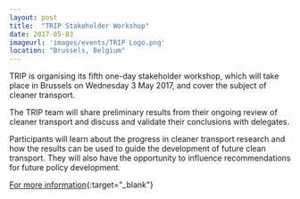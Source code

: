 ```yaml
---
layout: post
title:  "TRIP Stakeholder Workshop"
date: 2017-05-03
imageurl: 'images/events/TRIP Logo.png'
location: "Brussels, Belgium"
---
```

TRIP is organising its fifth one-day stakeholder workshop, which will take place in Brussels on Wednesday 3 May 2017, and cover the subject of cleaner transport.

The TRIP team will share preliminary results from their ongoing review of cleaner transport and discuss and validate their conclusions with delegates.

Participants will learn about the progress in cleaner transport research and how the results can be used to guide the development of future clean transport. They will also have the opportunity to influence recommendations for future policy development.

[For more information](http://www.transport-research.info/news/cleaner-transport-stakeholder-workshop){:target="_blank"}
